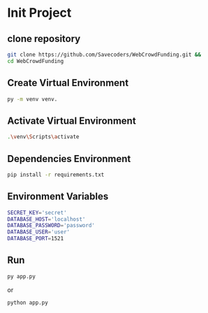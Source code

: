# Init Project

## clone repository

```sh
git clone https://github.com/Savecoders/WebCrowdFunding.git &&
cd WebCrowdFunding
```

## Create Virtual Environment

```sh
py -m venv venv.
```

## Activate Virtual Environment

```sh
.\venv\Scripts\activate
```

## Dependencies Environment

```sh
pip install -r requirements.txt
```

## Environment Variables

```sh
SECRET_KEY='secret'
DATABASE_HOST='localhost'
DATABASE_PASSWORD='password'
DATABASE_USER='user'
DATABASE_PORT=1521
```

## Run

```sh
py app.py
```

or

```sh
python app.py
```
